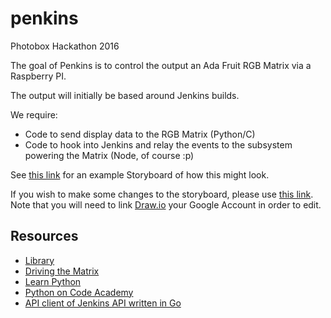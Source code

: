 # penkins
Photobox Hackathon 2016

The goal of Penkins is to control the output an Ada Fruit RGB Matrix via a Raspberry PI.  

The output will initially be based around Jenkins builds.  

We require:

-  Code to send display data to the RGB Matrix (Python/C)
-  Code to hook into Jenkins and relay the events to the subsystem powering the Matrix (Node, of course :p)

See [this link](https://dl.dropboxusercontent.com/u/1974667/storyboard.pdf) for an example Storyboard of how this might look.

If you wish to make some changes to the storyboard, please use [this link](https://drive.google.com/a/photobox.com/file/d/0B7geq-WIbw-2alJNMUtPdVRTZzQ/view?usp=sharing).  Note that you will need to link [Draw.io](https://www.draw.io/) your Google Account in order to edit.

## Resources

-  [Library](https://github.com/hzeller/rpi-rgb-led-matrix)
-  [Driving the Matrix](https://learn.adafruit.com/adafruit-rgb-matrix-plus-real-time-clock-hat-for-raspberry-pi/driving-matrices)
-  [Learn Python](http://www.learnpython.org/)
-  [Python on Code Academy](https://www.codecademy.com/learn/python)
-  [API client of Jenkins API written in Go](https://github.com/yosida95/golang-jenkins)

